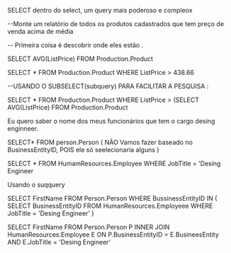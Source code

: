 SELECT dentro do select, um query mais poderoso e compleox 

--Monte um relatório de todos os produtos cadastrados que tem preço de venda acima de média

-- Primeira coisa é descobrir onde eles estão .


SELECT  AVG(ListPrice)
FROM Production.Product


SELECT *
FROM Production.Product
WHERE ListPrice > 438.66


--USANDO O SUBSELECT(subquery)
 PARA FACILITAR A PESQUISA :

SELECT *
FROM Production.Product
WHERE ListPrice > (SELECT AVG(ListPrice) FROM Production.Product

 Eu quero saber o nome dos meus funcionários que tem o cargo desing enginneer. 


 SELECT*
 FROM person.Person 
 ( NÃO Vamos fazer baseado no BusinessEntityID, POIS  ele só seelecionaria alguns
 )

 SELECT *
 FROM HumamResources.Employee
 WHERE JobTitle = 'Desing Engineer 
 
Usando o suqquery


SELECT FirstName
FROM Person.Person 
WHERE BussinessEntityID IN (
    SELECT BusinessEntityID 
    FROM HumanResources.Employeee
    WHERE JobTitle = 'Desing Engineer'
)

SELECT FirstName
FROM Person.Person P
INNER JOIN HumanResources.Employee E ON P.BusinessEntityID = E.BusineesEntity  
AND E.JobTitle = 'Desing Engineer' 

